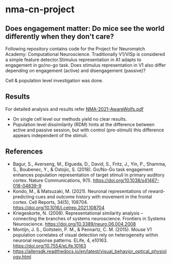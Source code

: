 # nma-cn-project
## Does engagement matter: Do mice see the world differently when they don't care?

Following repository contains code for the Project for Neuromatch Academy: Computational Neuroscience.
Traditionally V1/VISp is considered a simple feature detector.Stimulus representation in A1 adapts to engagement in go/no-go task.
Does stimulus representation in V1 also differ depending on engagement (active) and disengagement (passive)?

Cell & population level investigation was done.


## Results
For detailed analysis and results refer [NMA-2021-AwareWolfs.pdf](NMA-2021-AwareWolfs.pdf)
- On single cell level our methods yield no clear results.
- Population level dissimilarity (RDM) hints at the difference between active and passive 
session, but with control (pre-stimuli) this difference appears independent of the stimuli.


## References

- Bagur, S., Averseng, M., Elgueda, D., David, S., Fritz, J., Yin, P., Shamma, S., Boubenec, Y., & Ostojic, S. (2018). 
Go/No-Go task engagement enhances population representation of target stimuli in primary auditory cortex. Nature 
Communications, 9(1). https://doi.org/10.1038/s41467-018-04839-9 
- Kondo, M., & Matsuzaki, M. (2021). Neuronal representations of reward-predicting cues and outcome history with 
movement in the frontal cortex. Cell Reports, 34(5), 108704. https://doi.org/10.1016/j.celrep.2021.108704
- Kriegeskorte, N. (2008). Representational similarity analysis – connecting the branches of systems neuroscience. Frontiers 
in Systems Neuroscience. https://doi.org/10.3389/neuro.06.004.2008
- Montijn, J. S., Goltstein, P. M., & Pennartz, C. M. (2015). Mouse V1 population correlates of visual detection rely on 
heterogeneity within neuronal response patterns. ELife, 4, e10163. https://doi.org/10.7554/eLife.10163
- https://allensdk.readthedocs.io/en/latest/visual_behavior_optical_physiology.html

